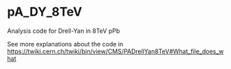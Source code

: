# pA_DY_8TeV
Analysis code for Drell-Yan in 8TeV pPb

See more explanations about the code in https://twiki.cern.ch/twiki/bin/view/CMS/PADrellYan8TeV#What_file_does_what
